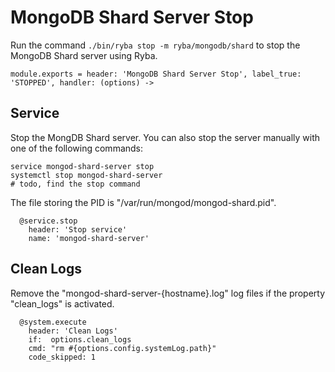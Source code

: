 
# MongoDB Shard Server Stop

Run the command `./bin/ryba stop -m ryba/mongodb/shard` to stop the 
MongoDB Shard server using Ryba.

    module.exports = header: 'MongoDB Shard Server Stop', label_true: 'STOPPED', handler: (options) ->

## Service

Stop the MongDB Shard server. You can also stop the server manually with one of the
following commands:

```
service mongod-shard-server stop
systemctl stop mongod-shard-server
# todo, find the stop command
```

The file storing the PID is "/var/run/mongod/mongod-shard.pid".

      @service.stop
        header: 'Stop service'
        name: 'mongod-shard-server'

## Clean Logs

Remove the "mongod-shard-server-{hostname}.log" log files if the property 
"clean_logs" is activated.

      @system.execute
        header: 'Clean Logs'
        if:  options.clean_logs
        cmd: "rm #{options.config.systemLog.path}"
        code_skipped: 1
